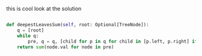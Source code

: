 this is cool look at the solution

```python

def deepestLeavesSum(self, root: Optional[TreeNode]):
    q = [root]
    while q:
        pre, q = q, [child for p in q for child in [p.left, p.right] if child]
    return sum(node.val for node in pre)

```
